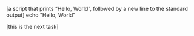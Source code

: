 [a script that prints “Hello, World”, followed by a new line to the standard output]
echo "Hello, World"

[this is the next task]

